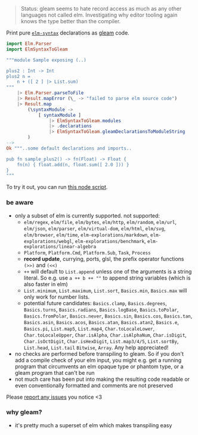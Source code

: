 > Status: gleam seems to hate record access as much as any other languages not called elm.
Investigating why editor tooling again knows the type better than the compiler.

Print pure [`elm-syntax`](https://dark.elm.dmy.fr/packages/stil4m/elm-syntax/latest/) declarations as
[gleam](https://gleam.run/) code.

```elm
import Elm.Parser
import ElmSyntaxToGleam

"""module Sample exposing (..)

plus2 : Int -> Int
plus2 n =
    n + ([ 2 ] |> List.sum)
"""
    |> Elm.Parser.parseToFile
    |> Result.mapError (\_ -> "failed to parse elm source code")
    |> Result.map
        (\syntaxModule ->
            [ syntaxModule ]
                |> ElmSyntaxToGleam.modules
                |> .declarations
                |> ElmSyntaxToGleam.gleamDeclarationsToModuleString
        )
-->
Ok """..some default declarations and imports..

pub fn sample_plus2() -> fn(Float) -> Float {
    fn(n) { float.add(n, float.sum([ 2.0 ])) }
}
"""
```

To try it out, you can
run [this node script](https://github.com/lue-bird/elm-syntax-to-gleam/tree/main/node-elm-to-gleam).

### be aware

-   only a subset of elm is currently supported. not supported:
    -   `elm/regex`, `elm/file`, `elm/bytes`, `elm/http`, `elm/random`, `elm/url`, `elm/json`, `elm/parser`, `elm/virtual-dom`,
        `elm/html`, `elm/svg`, `elm/browser`, `elm/time`, `elm-explorations/markdown`, `elm-explorations/webgl`, `elm-explorations/benchmark`, `elm-explorations/linear-algebra`
    -   `Platform`, `Platform.Cmd`, `Platform.Sub`, `Task`, `Process`
    -   **record update**, currying, ports, glsl, the prefix operator functions `(>>)` and `(<<)`
    -   `++` will default to `List.append` unless one of the arguments is a string literal. So e.g. use `a ++ b ++ ""` to append string variables (which is also faster in elm)
    - `List.minimum`, `List.maximum`, `List.sort`, `Basics.min`, `Basics.max` will only work for number lists.
    -   potential future candidates: `Basics.clamp`, `Basics.degrees`, `Basics.turns`,
        `Basics.radians`, `Basics.logBase`, `Basics.toPolar`, `Basics.fromPolar`, `Basics.never`, `Basics.sin`, `Basics.cos`, `Basics.tan`, `Basics.asin`, `Basics.acos`, `Basics.atan`, `Basics.atan2`, `Basics.e`, `Basics.pi`, `List.map5`, `List.map4`, `Char.toLocaleLower`, `Char.toLocaleUpper`, `Char.isAlpha`, `Char.isAlphaNum`, `Char.isDigit`, `Char.isOctDigit`, `Char.isHexDigit`, `List.map3/4/5`, `List.sortBy`, `List.head`, `List.tail` `Bitwise`, `Array`. Any help appreciated!
-   no checks are performed before transpiling to gleam. So if you don't add a compile check of your elm input,
    you might e.g. get a running program that circumvents an elm opaque type or phantom type, or a gleam program that can't be run
-   not much care has been put into making the resulting code readable or even conventionally formatted
    and comments are not preserved

Please [report any issues](https://github.com/lue-bird/elm-syntax-to-gleam/issues/new) you notice <3

### why gleam?
-   it's pretty much a superset of elm which makes transpiling easy
